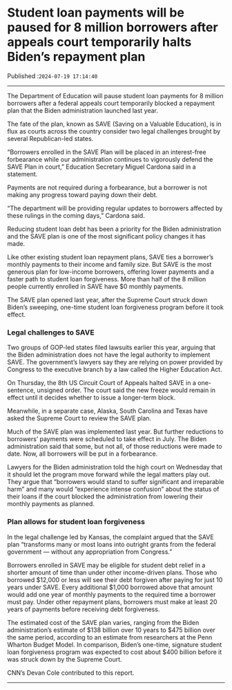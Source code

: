 # Student loan payments will be paused for 8 million borrowers after appeals court temporarily halts Biden’s repayment plan

Published :`2024-07-19 17:14:40`

---

The Department of Education will pause student loan payments for 8 million borrowers after a federal appeals court temporarily blocked a repayment plan that the Biden administration launched last year.

The fate of the plan, known as SAVE (Saving on a Valuable Education), is in flux as courts across the country consider two legal challenges brought by several Republican-led states.

“Borrowers enrolled in the SAVE Plan will be placed in an interest-free forbearance while our administration continues to vigorously defend the SAVE Plan in court,” Education Secretary Miguel Cardona said in a statement.

Payments are not required during a forbearance, but a borrower is not making any progress toward paying down their debt.

“The department will be providing regular updates to borrowers affected by these rulings in the coming days,” Cardona said.

Reducing student loan debt has been a priority for the Biden administration and the SAVE plan is one of the most significant policy changes it has made.

Like other existing student loan repayment plans, SAVE ties a borrower’s monthly payments to their income and family size. But SAVE is the most generous plan for low-income borrowers, offering lower payments and a faster path to student loan forgiveness. More than half of the 8 million people currently enrolled in SAVE have $0 monthly payments.

The SAVE plan opened last year, after the Supreme Court struck down Biden’s sweeping, one-time student loan forgiveness program before it took effect.

### Legal challenges to SAVE

Two groups of GOP-led states filed lawsuits earlier this year, arguing that the Biden administration does not have the legal authority to implement SAVE. The government’s lawyers say they are relying on power provided by Congress to the executive branch by a law called the Higher Education Act.

On Thursday, the 8th US Circuit Court of Appeals halted SAVE in a one-sentence, unsigned order. The court said the new freeze would remain in effect until it decides whether to issue a longer-term block.

Meanwhile, in a separate case, Alaska, South Carolina and Texas have asked the Supreme Court to review the SAVE plan.

Much of the SAVE plan was implemented last year. But further reductions to borrowers’ payments were scheduled to take effect in July. The Biden administration said that some, but not all, of those reductions were made to date. Now, all borrowers will be put in a forbearance.

Lawyers for the Biden administration told the high court on Wednesday that it should let the program move forward while the legal matters play out. They argue that “borrowers would stand to suffer significant and irreparable harm” and many would “experience intense confusion” about the status of their loans if the court blocked the administration from lowering their monthly payments as planned.

### Plan allows for student loan forgiveness

In the legal challenge led by Kansas, the complaint argued that the SAVE plan “transforms many or most loans into outright grants from the federal government — without any appropriation from Congress.”

Borrowers enrolled in SAVE may be eligible for student debt relief in a shorter amount of time than under other income-driven plans. Those who borrowed $12,000 or less will see their debt forgiven after paying for just 10 years under SAVE. Every additional $1,000 borrowed above that amount would add one year of monthly payments to the required time a borrower must pay. Under other repayment plans, borrowers must make at least 20 years of payments before receiving debt forgiveness.

The estimated cost of the SAVE plan varies, ranging from the Biden administration’s estimate of $138 billion over 10 years to $475 billion over the same period, according to an estimate from researchers at the Penn Wharton Budget Model. In comparison, Biden’s one-time, signature student loan forgiveness program was expected to cost about $400 billion before it was struck down by the Supreme Court.

CNN’s Devan Cole contributed to this report.

---

